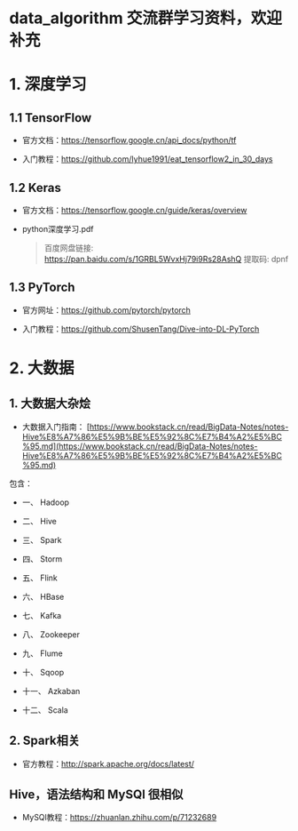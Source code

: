 # data_algorithm 交流群学习资料，欢迎补充


# 1. 深度学习

## 1.1 TensorFlow
+ 官方文档：https://tensorflow.google.cn/api_docs/python/tf

+ 入门教程：https://github.com/lyhue1991/eat_tensorflow2_in_30_days




## 1.2 Keras

+ 官方文档：https://tensorflow.google.cn/guide/keras/overview

+ python深度学习.pdf

	> 百度网盘链接: https://pan.baidu.com/s/1GRBL5WvxHj79i9Rs28AshQ 提取码: dpnf





## 1.3 PyTorch

+ 官方网址：https://github.com/pytorch/pytorch

+ 入门教程：https://github.com/ShusenTang/Dive-into-DL-PyTorch



# 2. 大数据

## 1. 大数据大杂烩

+ 大数据入门指南： [https://www.bookstack.cn/read/BigData-Notes/notes-Hive%E8%A7%86%E5%9B%BE%E5%92%8C%E7%B4%A2%E5%BC%95.md](https://www.bookstack.cn/read/BigData-Notes/notes-Hive%E8%A7%86%E5%9B%BE%E5%92%8C%E7%B4%A2%E5%BC%95.md)

包含：

+ 一、 Hadoop

+ 二、 Hive

+ 三、 Spark

+ 四、 Storm

+ 五、 Flink

+ 六、 HBase

+ 七、 Kafka

+ 八、 Zookeeper

+ 九、 Flume

+ 十、 Sqoop

+ 十一、 Azkaban

+ 十二、 Scala



## 2. Spark相关
+ 官方教程：http://spark.apache.org/docs/latest/





## Hive，语法结构和 MySQl 很相似
+ MySQl教程：https://zhuanlan.zhihu.com/p/71232689

